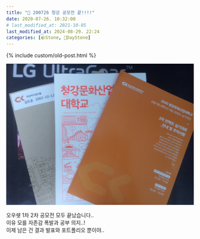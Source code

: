 ```yaml
---
title: "🌱 200726 청강 공모전 끝!!!!"
date: 2020-07-26. 10:32:00
# last_modified_at: 2021-10-05
last_modified_at: 2024-08-29. 22:24
categories: [🪨Stone, 🌱DayStone]
---
```

{% include custom/old-post.html %}

![사진](/assets/img/2020/200726_0000.jpg)

오우쉣 1차 2차 공모전 모두 끝났습니다..  
이유 모를 자존감 폭발과 공부 의지..!  
이제 남은 건 결과 발표와 포트폴리오 뿐이야..  
